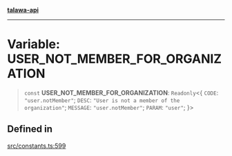 [**talawa-api**](../../README.md)

***

# Variable: USER\_NOT\_MEMBER\_FOR\_ORGANIZATION

> `const` **USER\_NOT\_MEMBER\_FOR\_ORGANIZATION**: `Readonly`\<\{ `CODE`: `"user.notMember"`; `DESC`: `"User is not a member of the organization"`; `MESSAGE`: `"user.notMember"`; `PARAM`: `"user"`; \}\>

## Defined in

[src/constants.ts:599](https://github.com/Suyash878/talawa-api/blob/f376d03c37e9acd046e7cc983947432c95f74442/src/constants.ts#L599)
